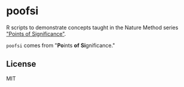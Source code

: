 # poofsi

R scripts to demonstrate concepts taught in the Nature Method series
["Points of Significance"][pos].

`poofsi` comes from "**Po**ints **of** **Si**gnificance."

[pos]: http://www.nature.com/collections/qghhqm/pointsofsignificance

## License

MIT
